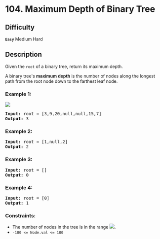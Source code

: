 # 104. Maximum Depth of Binary Tree

## Difficulty

**`Easy`** Medium Hard

## Description

Given the `root` of a binary tree, return its maximum depth.

A binary tree's **maximum depth** is the number of nodes along the longest path from the root node down to the farthest leaf node.
 

### Example 1:

![](https://assets.leetcode.com/uploads/2020/11/26/tmp-tree.jpg)

<pre>
<b>Input:</b> root = [3,9,20,null,null,15,7]
<b>Output:</b> 3
</pre>

### Example 2:

<pre>
<b>Input:</b> root = [1,null,2]
<b>Output:</b> 2
</pre>

### Example 3:

<pre>
<b>Input:</b> root = []
<b>Output:</b> 0
</pre>

### Example 4:

<pre>
<b>Input:</b> root = [0]
<b>Output:</b> 1
</pre>

### Constraints:

* The number of nodes in the tree is in the range <img src="http://latex.codecogs.com/gif.latex?[0,10^4]">.
* `-100 <= Node.val <= 100`
